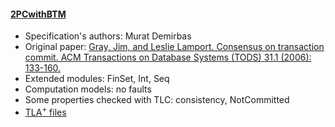 #### <a href="https://github.com/muratdem/PlusCal-examples/blob/master/2PCTM/">2PCwithBTM</a>
- Specification's authors: Murat Demirbas
- Original paper: <a href="http://lamport.azurewebsites.net/tla/two-phase.html">Gray, Jim, and Leslie Lamport. Consensus on transaction commit. ACM Transactions on Database Systems (TODS) 31.1 (2006): 133-160.</a>
- Extended modules: FinSet, Int, Seq
- Computation models: no faults
- Some properties checked with TLC: consistency, NotCommitted
- <a href="https://github.com/muratdem/PlusCal-examples/blob/master/2PCTM/">TLA<sup>+</sup> files</a>



